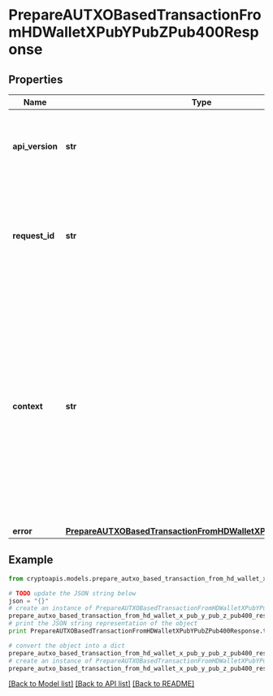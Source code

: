 # PrepareAUTXOBasedTransactionFromHDWalletXPubYPubZPub400Response


## Properties
Name | Type | Description | Notes
------------ | ------------- | ------------- | -------------
**api_version** | **str** | Specifies the version of the API that incorporates this endpoint. | 
**request_id** | **str** | Defines the ID of the request. The &#x60;requestId&#x60; is generated by Crypto APIs and it&#39;s unique for every request. | 
**context** | **str** | In batch situations the user can use the context to correlate responses with requests. This property is present regardless of whether the response was successful or returned as an error. &#x60;context&#x60; is specified by the user. | [optional] 
**error** | [**PrepareAUTXOBasedTransactionFromHDWalletXPubYPubZPubE400**](PrepareAUTXOBasedTransactionFromHDWalletXPubYPubZPubE400.md) |  | 

## Example

```python
from cryptoapis.models.prepare_autxo_based_transaction_from_hd_wallet_x_pub_y_pub_z_pub400_response import PrepareAUTXOBasedTransactionFromHDWalletXPubYPubZPub400Response

# TODO update the JSON string below
json = "{}"
# create an instance of PrepareAUTXOBasedTransactionFromHDWalletXPubYPubZPub400Response from a JSON string
prepare_autxo_based_transaction_from_hd_wallet_x_pub_y_pub_z_pub400_response_instance = PrepareAUTXOBasedTransactionFromHDWalletXPubYPubZPub400Response.from_json(json)
# print the JSON string representation of the object
print PrepareAUTXOBasedTransactionFromHDWalletXPubYPubZPub400Response.to_json()

# convert the object into a dict
prepare_autxo_based_transaction_from_hd_wallet_x_pub_y_pub_z_pub400_response_dict = prepare_autxo_based_transaction_from_hd_wallet_x_pub_y_pub_z_pub400_response_instance.to_dict()
# create an instance of PrepareAUTXOBasedTransactionFromHDWalletXPubYPubZPub400Response from a dict
prepare_autxo_based_transaction_from_hd_wallet_x_pub_y_pub_z_pub400_response_form_dict = prepare_autxo_based_transaction_from_hd_wallet_x_pub_y_pub_z_pub400_response.from_dict(prepare_autxo_based_transaction_from_hd_wallet_x_pub_y_pub_z_pub400_response_dict)
```
[[Back to Model list]](../README.md#documentation-for-models) [[Back to API list]](../README.md#documentation-for-api-endpoints) [[Back to README]](../README.md)


